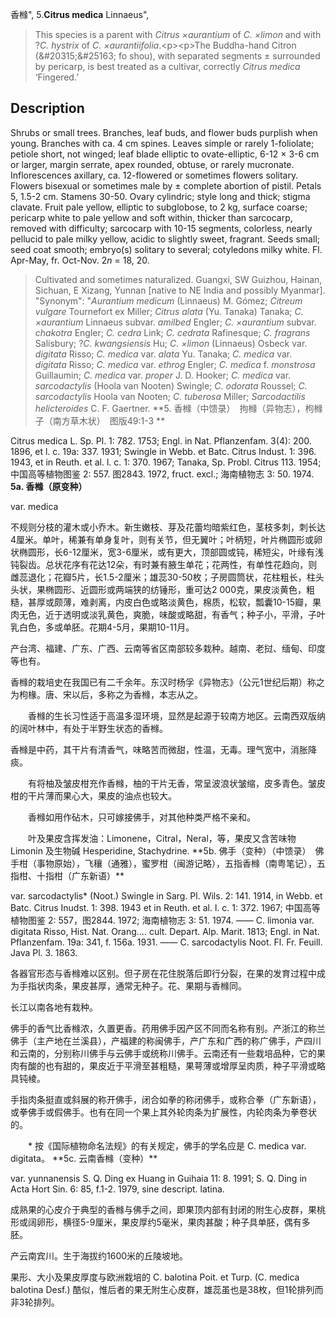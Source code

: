 香橼",
5.**Citrus medica** Linnaeus",

> This species is a parent with *Citrus ×aurantium* of *C. ×limon* and with ?*C. hystrix* of *C. ×aurantiifolia*.&lt;p&gt;&lt;p&gt;The Buddha-hand Citron (&amp;#20315;&amp;#25163; fo shou), with separated segments ± surrounded by pericarp, is best treated as a cultivar, correctly *Citrus medica* ‘Fingered.’

## Description
Shrubs or small trees. Branches, leaf buds, and flower buds purplish when young. Branches with ca. 4 cm spines. Leaves simple or rarely 1-foliolate; petiole short, not winged; leaf blade elliptic to ovate-elliptic, 6-12 × 3-6 cm or larger, margin serrate, apex rounded, obtuse, or rarely mucronate. Inflorescences axillary, ca. 12-flowered or sometimes flowers solitary. Flowers bisexual or sometimes male by ± complete abortion of pistil. Petals 5, 1.5-2 cm. Stamens 30-50. Ovary cylindric; style long and thick; stigma clavate. Fruit pale yellow, elliptic to subglobose, to 2 kg, surface coarse; pericarp white to pale yellow and soft within, thicker than sarcocarp, removed with difficulty; sarcocarp with 10-15 segments, colorless, nearly pellucid to pale milky yellow, acidic to slightly sweet, fragrant. Seeds small; seed coat smooth; embryo(s) solitary to several; cotyledons milky white. Fl. Apr-May, fr. Oct-Nov. 2*n* = 18, 20.

> Cultivated and sometimes naturalized. Guangxi, SW Guizhou, Hainan, Sichuan, E Xizang, Yunnan [native to NE India and possibly Myanmar].
  "Synonym": "*Aurantium medicum* (Linnaeus) M. Gómez; *Citreum vulgare* Tournefort ex Miller; *Citrus alata* (Yu. Tanaka) Tanaka; *C. ×aurantium* Linnaeus subvar. *amilbed* Engler; *C. ×aurantium* subvar. *chakotra* Engler; *C. cedra* Link; *C. cedrata* Rafinesque; *C. fragrans* Salisbury; ?*C. kwangsiensis* Hu; *C. ×limon* (Linnaeus) Osbeck var. *digitata* Risso; *C. medica* var. *alata* Yu. Tanaka; *C. medica* var. *digitata* Risso; *C. medica* var. *ethrog* Engler; *C. medica* f. *monstrosa* Guillaumin; *C. medica* var. *proper* J. D. Hooker; *C. medica* var. *sarcodactylis* (Hoola van Nooten) Swingle; *C. odorata* Roussel; *C. sarcodactylis* Hoola van Nooten; *C. tuberosa* Miller; *Sarcodactilis helicteroides* C. F. Gaertner.
**5. 香橼（中馈录）　拘橼（异物志），枸橼子（南方草木状）　图版49:1-3 **

Citrus medica L. Sp. Pl. 1: 782. 1753; Engl. in Nat. Pflanzenfam. 3(4): 200. 1896, et l. c. 19a: 337. 1931; Swingle in Webb. et Batc. Citrus Indust. 1: 396. 1943, et in Reuth. et al. l. c. 1: 370. 1967; Tanaka, Sp. Probl. Citrus 113. 1954; 中国高等植物图鉴 2: 557. 图2843. 1972, fruct. excl.; 海南植物志 3: 50. 1974.
**5a. 香橼（原变种）**

var. medica

不规则分枝的灌木或小乔木。新生嫩枝、芽及花蕾均暗紫红色，茎枝多刺，刺长达4厘米。单叶，稀兼有单身复叶，则有关节，但无翼叶；叶柄短，叶片椭圆形或卵状椭圆形，长6-12厘米，宽3-6厘米，或有更大，顶部圆或钝，稀短尖，叶缘有浅钝裂齿。总状花序有花达12朵，有时兼有腋生单花；花两性，有单性花趋向，则雌蕊退化；花瓣5片，长1.5-2厘米；雄蕊30-50枚；子房圆筒状，花柱粗长，柱头头状，果椭圆形、近圆形或两端狭的纺锤形，重可达2 000克，果皮淡黄色，粗糙，甚厚或颇薄，难剥离，内皮白色或略淡黄色，棉质，松软，瓢囊10-15瓣，果肉无色，近于透明或淡乳黄色，爽脆，味酸或略甜，有香气；种子小，平滑，子叶乳白色，多或单胚。花期4-5月，果期10-11月。

产台湾、福建、广东、广西、云南等省区南部较多栽种。越南、老挝、缅甸、印度等也有。

香橼的栽培史在我国已有二千余年。东汉时杨孚《异物志》（公元1世纪后期）称之为枸椽。唐、宋以后，多称之为香橼，本志从之。
<p style='text-indent:28px'>香橼的生长习性适于高温多湿环境，显然是起源于较南方地区。云南西双版纳的阔叶林中，有处于半野生状态的香橼。

香橼是中药，其干片有清香气，味略苦而微甜，性温，无毒。理气宽中，消胀降痰。
<p style='text-indent:28px'>有将柚及皱皮柑充作香橼，柚的干片无香，常呈波浪状皱缩，皮多青色。皱皮柑的干片薄而果心大，果皮的油点也较大。
<p style='text-indent:28px'>香橼如用作砧木，只可嫁接佛手，对其他种类严格不亲和。
<p style='text-indent:28px'>叶及果皮含挥发油：Limonene，Citral，Neral，等，果皮又含苦味物 Limonin 及生物碱 Hesperidine, Stachydrine.
**5b. 佛手（变种）（中馈录）　佛手柑（事物原始），飞穰（通雅），蜜罗柑（闽游记略），五指香橼（南粤笔记），五指柑、十指柑（广东新语）**

var. sarcodactylis* (Noot.) Swingle in Sarg. Pl. Wils. 2: 141. 1914, in Webb. et Batc. Citrus Inudst. 1: 398. 1943 et in Reuth. et al. l. c. 1: 372. 1967; 中国高等植物图鉴 2: 557，图2844. 1972; 海南植物志 3: 51. 1974. —— C. limonia var. digitata Risso, Hist. Nat. Orang.… cult. Depart. Alp. Marit. 1813; Engl. in Nat. Pflanzenfam. 19a: 341, f. 156a. 1931. —— C. sarcodactylis Noot. Fl. Fr. Feuill. Java Pl. 3. 1863.

各器官形态与香橼难以区别。但子房在花住脱落后即行分裂，在果的发育过程中成为手指状肉条，果皮甚厚，通常无种子。花、果期与香橼同。

长江以南各地有栽种。

佛手的香气比香橼浓，久置更香。药用佛手因产区不同而名称有别。产浙江的称兰佛手（主产地在兰溪县），产福建的称闽佛手，产广东和广西的称广佛手，产四川和云南的，分别称川佛手与云佛手或统称川佛手。云南还有一些栽培品种，它的果肉有酸的也有甜的，果皮近于平滑至甚粗糙，果萼薄或增厚呈肉质，种子平滑或略具钝棱。

手指肉条挺直或斜展的称开佛手，闭合如拳的称闭佛手，或称合拳（广东新语），或拳佛手或假佛手。也有在同一个果上其外轮肉条为扩展性，内轮肉条为拳卷状的。
<p style='text-indent:28px'>* 按《国际植物命名法规》的有关规定，佛手的学名应是 C. medica var. digitata。
**5c. 云南香橼（变种）**

var. yunnanensis S. Q. Ding ex Huang in Guihaia 11: 8. 1991; S. Q. Ding in Acta Hort Sin. 6: 85, f.1-2. 1979, sine descript. latina.

成熟果的心皮介于典型的香橼与佛手之间，即果顶内部有封闭的附生心皮群，果桃形或阔卵形，横径5-9厘米，果皮厚约5毫米，果肉甚酸；种子具单胚，偶有多胚。

产云南宾川。生于海拔约1600米的丘陵坡地。

果形、大小及果皮厚度与欧洲栽培的 C. balotina Poit. et Turp. (C. medica balotina Desf.) 酷似，惟后者的果无附生心皮群，雄蕊虽也是38枚，但1轮排列而非3轮排列。
